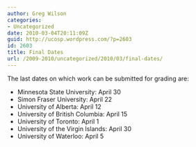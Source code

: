 ```yaml
---
author: Greg Wilson
categories:
- Uncategorized
date: 2010-03-04T20:11:09Z
guid: http://ucosp.wordpress.com/?p=2603
id: 2603
title: Final Dates
url: /2009-2010/uncategorized/2010/03/final-dates/
---
```


The last dates on which work can be submitted for grading are:

  * Minnesota State University: April 30
  * Simon Fraser University: April 22
  * University of Alberta: April 12
  * University of British Columbia: April 15
  * University of Toronto: April 1
  * University of the Virgin Islands: April 30
  * University of Waterloo: April 5
